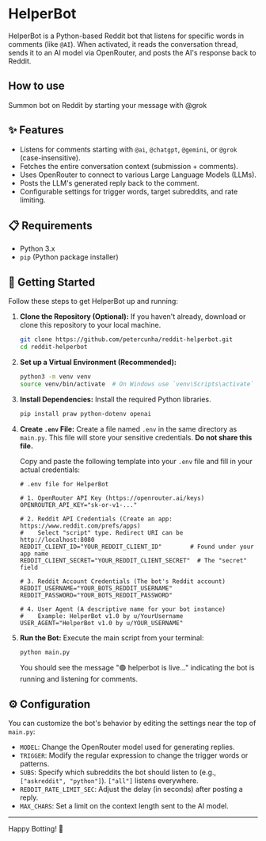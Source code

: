 # HelperBot

HelperBot is a Python-based Reddit bot that listens for specific words in comments (like `@AI`). When activated, it reads the conversation thread, sends it to an AI model via OpenRouter, and posts the AI's response back to Reddit.

## How to use
Summon bot on Reddit by starting your message with @grok

## ✨ Features

- Listens for comments starting with `@ai`, `@chatgpt`, `@gemini`, or `@grok` (case-insensitive).
- Fetches the entire conversation context (submission + comments).
- Uses OpenRouter to connect to various Large Language Models (LLMs).
- Posts the LLM's generated reply back to the comment.
- Configurable settings for trigger words, target subreddits, and rate limiting.

## 📋 Requirements

- Python 3.x
- `pip` (Python package installer)

## 🚀 Getting Started

Follow these steps to get HelperBot up and running:

1.  **Clone the Repository (Optional):**
    If you haven't already, download or clone this repository to your local machine.

    ```bash
    git clone https://github.com/petercunha/reddit-helperbot.git
    cd reddit-helperbot
    ```

2.  **Set up a Virtual Environment (Recommended):**

    ```bash
    python3 -m venv venv
    source venv/bin/activate  # On Windows use `venv\Scripts\activate`
    ```

3.  **Install Dependencies:**
    Install the required Python libraries.

    ```bash
    pip install praw python-dotenv openai
    ```

4.  **Create `.env` File:**
    Create a file named `.env` in the same directory as `main.py`. This file will store your sensitive credentials. **Do not share this file.**

    Copy and paste the following template into your `.env` file and fill in your actual credentials:

    ```dotenv
    # .env file for HelperBot

    # 1. OpenRouter API Key (https://openrouter.ai/keys)
    OPENROUTER_API_KEY="sk-or-v1-..."

    # 2. Reddit API Credentials (Create an app: https://www.reddit.com/prefs/apps)
    #    Select "script" type. Redirect URI can be http://localhost:8080
    REDDIT_CLIENT_ID="YOUR_REDDIT_CLIENT_ID"        # Found under your app name
    REDDIT_CLIENT_SECRET="YOUR_REDDIT_CLIENT_SECRET"  # The "secret" field

    # 3. Reddit Account Credentials (The bot's Reddit account)
    REDDIT_USERNAME="YOUR_BOTS_REDDIT_USERNAME"
    REDDIT_PASSWORD="YOUR_BOTS_REDDIT_PASSWORD"

    # 4. User Agent (A descriptive name for your bot instance)
    #    Example: HelperBot v1.0 by u/YourUsername
    USER_AGENT="HelperBot v1.0 by u/YOUR_USERNAME"
    ```

5.  **Run the Bot:**
    Execute the main script from your terminal:
    ```bash
    python main.py
    ```
    You should see the message "🟢 helperbot is live…" indicating the bot is running and listening for comments.

## ⚙️ Configuration

You can customize the bot's behavior by editing the settings near the top of `main.py`:

- `MODEL`: Change the OpenRouter model used for generating replies.
- `TRIGGER`: Modify the regular expression to change the trigger words or patterns.
- `SUBS`: Specify which subreddits the bot should listen to (e.g., `["askreddit", "python"]`). `["all"]` listens everywhere.
- `REDDIT_RATE_LIMIT_SEC`: Adjust the delay (in seconds) after posting a reply.
- `MAX_CHARS`: Set a limit on the context length sent to the AI model.

---

Happy Botting! 🎉
